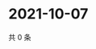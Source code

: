 # 2021-10-07

共 0 条

<!-- BEGIN WEIBO -->
<!-- 最后更新时间 Thu Oct 07 2021 00:17:54 GMT+0800 (China Standard Time) -->

<!-- END WEIBO -->
